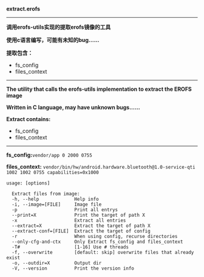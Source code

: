 **extract.erofs**

****
**调用erofs-utils实现的提取erofs镜像的工具**

**使用c语言编写，可能有未知的bug......**

**提取包含：**
- fs_config
- files_context

****
**The utility that calls the erofs-utils implementation to extract the EROFS image**

**Written in C language, may have unknown bugs......**

**Extract contains:**
- fs_config
- files_context

****
**fs_config:**`vendor/app 0 2000 0755`

**files_context:** `vendor/bin/hw/android.hardware.bluetooth@1.0-service-qti 1002 1002 0755 capabilities=0x1000`

```
usage: [options]

  Extract files from image:
  -h, --help             Help info
  -i, --image=[FILE]     Image file
  -p                     Print all entrys
  --print=X              Print the target of path X
  -x                     Extract all entries
  --extract=X            Extract the target of path X
  --extract-conf=[FILE]  Extract the target of config
  -r                     When using config, recurse directories
  --only-cfg-and-ctx     Only Extract fs_config and files_context
  -T#                    [1-16] Use # threads
  -f, --overwrite        [default: skip] overwrite files that already exist
  -o, --outdir=X         Output dir
  -V, --version          Print the version info
```

